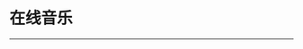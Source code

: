 
  # 在线音乐
  ---

  <Common-LinkList :linkList='{"name":"在线音乐","item":[{"link":"http://music.ifkdy.com","icon":"http://music.ifkdy.com/favicon.ico","text":"疯狂音乐搜索"},{"link":"","icon":"/logo.png","text":"赞助会员可浏览"},{"link":"https://listen1.github.io/listen1/","icon":"/logo.png","text":"listen1"},{"link":"https://music.163.com","icon":"/logo.png","text":"网易云音乐"},{"link":"https://github.com/nondanee/UnblockNeteaseMusic","icon":"https://github.com/favicon.ico","text":"云音乐灰色解锁"},{"link":"https://y.qq.com","icon":"https://y.qq.com/favicon.ico","text":"QQ音乐"},{"link":"https://www.xiami.com","icon":"/logo.png","text":"虾米音乐"},{"link":"http://www.kuwo.cn/","icon":"http://www.kuwo.cn/favicon.ico","text":"酷我音乐"},{"link":"http://www.kugou.com","icon":"http://www.kugou.com/favicon.ico","text":"酷狗音乐"},{"link":"https://music.douban.com/","icon":"https://music.douban.com/favicon.ico","text":"豆瓣音乐"},{"link":"https://douban.fm","icon":"https://douban.fm/favicon.ico","text":"豆瓣FM"},{"link":"https://www.missevan.com/","icon":"https://www.missevan.com/favicon.ico","text":"猫耳FM"},{"link":"http://fm.taihe.com/","icon":"http://fm.taihe.com/favicon.ico","text":"随心听-千千音乐"},{"link":"https://ifish.fun","icon":"https://ifish.fun/favicon.ico","text":"洛奇Town"},{"link":"http://www.hzou.net","icon":"http://www.hzou.net/favicon.ico","text":"红嘴鸥电台"},{"link":"https://www.ibaifm.com/","icon":"https://www.ibaifm.com/favicon.ico","text":"音乐电台-白FM"},{"link":"https://www.itingwa.com/radio","icon":"https://www.itingwa.com/favicon.ico","text":"音乐电台-听蛙"},{"link":"http://music.taihe.com","icon":"http://music.taihe.com/favicon.ico","text":"千千音乐"},{"link":"http://www.9sky.com","icon":"http://www.9sky.com/favicon.ico","text":"九天音乐"},{"link":"http://www.yinyueke.net","icon":"http://www.yinyueke.net/favicon.ico","text":"音乐客"},{"link":"http://www.nofm.cn","icon":"http://www.nofm.cn/favicon.ico","text":"乐鼠无牙"}]}'/>
  